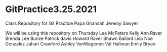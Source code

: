 # GitPractice3.25.2021
Class Repository for Git Practice
Papa Ghansah
Jeremy Sawyer

We will be using this repository on Thursday
Lee McPeters
Kelly Ann Raver
Brenda Lee Bunze
Patrick davis
Howard Raver
Shawn Ballard
Liso 
Noe Gonzalez
Jahari Crawford
Ashley VanWagenen
Val Hallman
Emily Bryan
